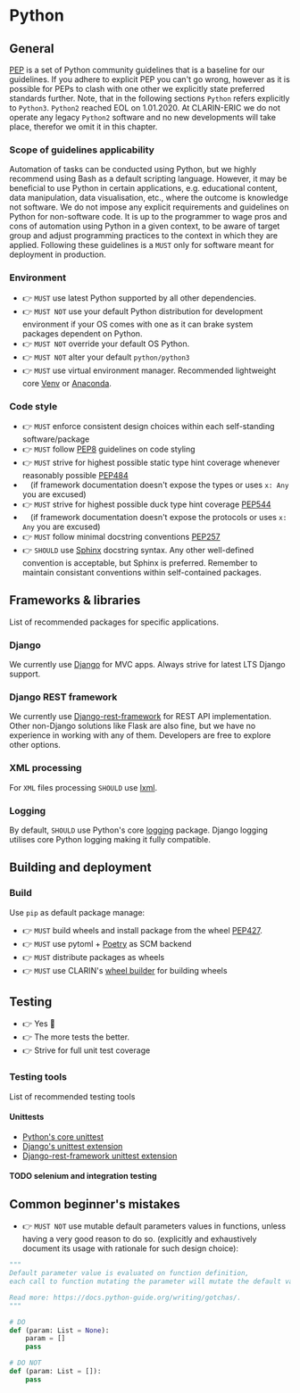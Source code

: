 # Python

## General

[PEP](https://www.python.org/dev/peps/) is a set of Python community guidelines that is a baseline for our guidelines. If you adhere to explicit PEP you can't go wrong, however as it is possible for PEPs to clash with one other we explicitly state preferred standards further. Note, that in the following sections `Python` refers explicitly to `Python3`. `Python2` reached EOL on 1.01.2020. At CLARIN-ERIC we do not operate any legacy `Python2` software and no new developments will take place, therefor we omit it in this chapter.

### Scope of guidelines applicability

Automation of tasks can be conducted using Python, but we highly recommend using Bash as a default scripting language. However, it may be beneficial to use Python in certain applications, e.g. educational content, data manipulation, data visualisation, etc., where the outcome is knowledge not software. We do not impose any explicit requirements and guidelines on Python for non-software code. It is up to the programmer to wage pros and cons of automation using Python in a given context, to be aware of target group and adjust programming practices to the context in which they are applied. Following these guidelines is a `MUST` only for software meant for deployment in production.

### Environment

* 👉 `MUST` use latest Python supported by all other dependencies.
* 👉 `MUST NOT` use your default Python distribution for development environment if your OS comes with one as it can brake system packages dependent on Python.
* 👉 `MUST NOT` override your default OS Python.
* 👉 `MUST NOT` alter your default `python/python3`
* 👉 `MUST` use virtual environment manager. Recommended lightweight core [Venv](https://docs.python.org/3/library/venv.html) or [Anaconda](https://www.anaconda.com/).

### Code style

* 👉 `MUST` enforce consistent design choices within each self-standing software/package
* 👉 `MUST` follow [PEP8](https://peps.python.org/pep-0008/) guidelines on code styling
* 👉 `MUST` strive for highest possible static type hint coverage whenever reasonably possible [PEP484](https://peps.python.org/pep-0484/)
* &emsp;(if framework documentation doesn't expose the types or uses `x: Any` you are excused)
* 👉 `MUST` strive for highest possible duck type hint coverage [PEP544](https://peps.python.org/pep-0544/)
* &emsp;(if framework documentation doesn't expose the protocols or uses `x: Any` you are excused)
* 👉 `MUST` follow minimal docstring conventions [PEP257](https://peps.python.org/pep-0257/)
* 👉 `SHOULD` use [Sphinx](https://sphinx-rtd-tutorial.readthedocs.io/en/latest/docstrings.html) docstring syntax. Any other well-defined convention is acceptable, but Sphinx is preferred. Remember to maintain consistant conventions within self-contained packages.

## Frameworks & libraries

List of recommended packages for specific applications.

### Django

We currently use [Django](https://docs.djangoproject.com/) for MVC apps. Always strive for latest LTS Django support.

### Django REST framework

We currently use [Django-rest-framework](https://www.django-rest-framework.org/) for REST API implementation. Other non-Django solutions like Flask are also fine, but we have no experience in working with any of them. Developers are free to explore other options.

### XML processing

For `XML` files processing `SHOULD` use [lxml](https://lxml.de/).

### Logging

By default, `SHOULD` use Python's core [logging](https://docs.python.org/3/library/logging.html) package. Django logging utilises core Python logging making it fully compatible.

## Building and deployment

### Build

Use `pip` as default package manage:

* 👉 `MUST` build wheels and install package from the wheel [PEP427](https://peps.python.org/pep-0427/).
* 👉 `MUST` use pytoml + [Poetry](https://python-poetry.org/docs/pyproject/) as SCM backend
* 👉 `MUST` distribute packages as wheels
* 👉 `MUST` use CLARIN's [wheel builder](https://gitlab.com/CLARIN-ERIC/docker-alpine-wheeler) for building wheels

## Testing

* 👉 Yes 🗿
* 👉 The more tests the better.
* 👉 Strive for full unit test coverage

### Testing tools

List of recommended testing tools

#### Unittests

* [Python's core unittest](https://docs.python.org/3/library/unittest.html)
* [Django's unittest extension](https://docs.djangoproject.com/en/4.2/topics/testing/overview/)
* [Django-rest-framework unittest extension](https://www.django-rest-framework.org/api-guide/testing/)

#### TODO selenium and integration testing

## Common beginner's mistakes

* 👉 `MUST NOT` use mutable default parameters values in functions, unless having a very good reason to do so. (explicitly and exhaustively document its usage with rationale for such design choice):

```Python
"""
Default parameter value is evaluated on function definition,
each call to function mutating the parameter will mutate the default value.

Read more: https://docs.python-guide.org/writing/gotchas/.
"""

# DO
def (param: List = None):
    param = []
    pass

# DO NOT
def (param: List = []):
    pass
```
